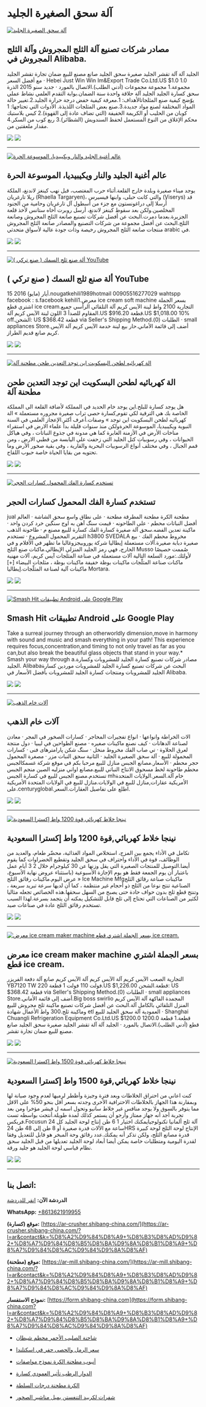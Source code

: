 # آلة سحق الصغيرة الجليد

<a href="https://swt.shibang-china.com/?l=ar&img&k=%D8%A2%D9%84%D8%A9+%D8%B3%D8%AD%D9%82+%D8%A7%D9%84%D8%B5%D8%BA%D9%8A%D8%B1%D8%A9+%D8%A7%D9%84%D8%AC%D9%84%D9%8A%D8%AF" target="_blank">![آلة سحق الصغيرة الجليد](http://static.shibang-china.com/all-800x300/510.jpg)</a>

## مصادر شركات تصنيع آلة الثلج المجروش وآلة الثلج المجروش في Alibaba.
الجليد آلة آلة تقشر الجليد صغيرة سحق الجليد صانع مصنع للبيع ضمان تجارة تقشر الجليد مع أفضل السعر &middot; Hebei Just Win Win Im&amp;Export Trade Co.Ltd.US $1.0 1.0 مجموعة.1 مجموعة مجموعات (أدني الطلب).الاتصال بالمورد &middot; جديد سنو 2015 الذرة سحق كسارة الجليد الجليد آلة حلاقة واحدة سنة الضمان.بوابة التقدم العلمي نشاط عملي يوّضح كيفية صنع المثلجاتالأهداف: 1.معرفة كيفية خفض درجة حرارة الجليد.2.تغيير حالة المواد المختلفة لصنع مواد جديدة.3.صنع بعض المثلجات اللذيذة. الأدوات التي تحتاجها: 1 كوبان من الحليب أو الكريمة الخفيفة (التي تضاف عادة إلى القهوة).2 كيس بلاستيك محكم الإغلاق من النوع المستعمل لحفظ السندويش (الشطائر).3 ربع كوب من السكر.4 مقدار ملعقتين من.


<a href="https://whatsapp.shibangsoft.com/WhatsApp.php" target="_blank" title="WhatsApp">![](http://static.shibang-china.com/icon/whatsapp.png)</a> <a href="https://swt.shibang-china.com/?l=ar&icon&k=%D8%A2%D9%84%D8%A9+%D8%B3%D8%AD%D9%82+%D8%A7%D9%84%D8%B5%D8%BA%D9%8A%D8%B1%D8%A9+%D8%A7%D9%84%D8%AC%D9%84%D9%8A%D8%AF" target="_blank">![](http://static.shibang-china.com/icon/chat-ar.png)</a>

---

<a href="https://swt.shibang-china.com/?l=ar&img&k=%D8%A2%D9%84%D8%A9+%D8%B3%D8%AD%D9%82+%D8%A7%D9%84%D8%B5%D8%BA%D9%8A%D8%B1%D8%A9+%D8%A7%D9%84%D8%AC%D9%84%D9%8A%D8%AF" target="_blank">![عالم أغنية الجليد والنار ويكيبيديا، الموسوعة الحرة](http://static.shibang-china.com/all-800x300/105.jpg)</a>

## عالم أغنية الجليد والنار ويكيبيديا، الموسوعة الحرة
يوجد ميناء صغيرة وبلدة خارج القلعة.أثناء حرب المغتصب، قبل نهب كينغز لاندنغ، الملكة ريلا تارغريان (Rhaella Targaryen)، والتي كانت حبلى، وابنها فيسيرس (Viserys) قد أُرسلا إلى دراغونستون مع جزء من أسطول آل تارغريان وحامية من الجنود المخلصين.ولكن بعد سقوط كينغز لاندنغ، أرسل روبرت أخاه ستانس لأخذ قلعة الجزيرة.بعدما دمرت.البحث عن أفضل شركات تصنيع صانعة الثلج المجروش وصانعة الثلج.البحث عن أفضل مجموعة من شركات التصنيع والمصادر صانعة الثلج المجروش منتجات صانعة الثلج المجروش رخيصة وذات جودة عالية لأسواق متحدثي arabic في.


<a href="https://whatsapp.shibangsoft.com/WhatsApp.php" target="_blank" title="WhatsApp">![](http://static.shibang-china.com/icon/whatsapp.png)</a> <a href="https://swt.shibang-china.com/?l=ar&icon&k=%D8%A2%D9%84%D8%A9+%D8%B3%D8%AD%D9%82+%D8%A7%D9%84%D8%B5%D8%BA%D9%8A%D8%B1%D8%A9+%D8%A7%D9%84%D8%AC%D9%84%D9%8A%D8%AF" target="_blank">![](http://static.shibang-china.com/icon/chat-ar.png)</a>

---

<a href="https://swt.shibang-china.com/?l=ar&img&k=%D8%A2%D9%84%D8%A9+%D8%B3%D8%AD%D9%82+%D8%A7%D9%84%D8%B5%D8%BA%D9%8A%D8%B1%D8%A9+%D8%A7%D9%84%D8%AC%D9%84%D9%8A%D8%AF" target="_blank">![ألة صنع ثلج السمك ( صنع تركي ) YouTube](http://static.shibang-china.com/all-800x300/624.jpg)</a>

## ألة صنع ثلج السمك ( صنع تركي ) YouTube
15 أيار (مايو) 2016.nougatkehili1989hotmail 00905516277029 wahtspp facebook : s.facebook kehili1.معرض ice cream soft machine بسعر الجملة اشتري قطع ice cream.التجارية 2100 واط لينة الآيس كريم آلة التلقائي الرأسي جميع المقاوم للصدأ 3 اللون لينة الآيس كريم آلة.US $916.20 قطعة.US $1,018.00 10% off.الشحن: US $368.42 قطعة via Seller&#39;s Shipping Method.الطلبات (0) &middot; small appliances Store.أضف إلى قائمة الأماني.حار بيع لينة خدمة الآيس كريم آلة الآيس كريم صانع قديم الطراز.


<a href="https://whatsapp.shibangsoft.com/WhatsApp.php" target="_blank" title="WhatsApp">![](http://static.shibang-china.com/icon/whatsapp.png)</a> <a href="https://swt.shibang-china.com/?l=ar&icon&k=%D8%A2%D9%84%D8%A9+%D8%B3%D8%AD%D9%82+%D8%A7%D9%84%D8%B5%D8%BA%D9%8A%D8%B1%D8%A9+%D8%A7%D9%84%D8%AC%D9%84%D9%8A%D8%AF" target="_blank">![](http://static.shibang-china.com/icon/chat-ar.png)</a>

---

<a href="https://swt.shibang-china.com/?l=ar&img&k=%D8%A2%D9%84%D8%A9+%D8%B3%D8%AD%D9%82+%D8%A7%D9%84%D8%B5%D8%BA%D9%8A%D8%B1%D8%A9+%D8%A7%D9%84%D8%AC%D9%84%D9%8A%D8%AF" target="_blank">![الة كهربائيه لطحن البسكويت اين توجد التعدين طحن مطحنة آلة](http://static.shibang-china.com/all-800x300/421.jpg)</a>

## الة كهربائيه لطحن البسكويت اين توجد التعدين طحن مطحنة آلة
هل يوجد كسارة للبلح.اين يوجد خام الحديد في المملكة لأضافة القلعة الى المملكة الخاصة بك هي الترقية لكي تقوم,كسارة حصى تراب صغيرة مجروره مستعملة » الة كهربائيه لطحن البسكويت اين توجد » وصفات.أعرف أكثر.الإعجاز العلمي في السنة النبوية ويكيبيديا، الموسوعة الحرةولكن منذ سنوات قليلة بدأ علماء الارض في استقراء مناخات الأرض في الأزمنة الغابرة كما هي مدونة في جذوع النباتات ، وفي هياكل الحيوانات ، وفي رسوبيات كتل الجليد التي زحفت علي اليابسة من قطبي الارض ، ومن قمم الجبال ، وفي مختلف أنواع الرسوبيات البحرية والقارية ، وفي بقية صخور الأرض وما تحتويه من بقايا الحياة خاصة حبوب اللقاح.


<a href="https://whatsapp.shibangsoft.com/WhatsApp.php" target="_blank" title="WhatsApp">![](http://static.shibang-china.com/icon/whatsapp.png)</a> <a href="https://swt.shibang-china.com/?l=ar&icon&k=%D8%A2%D9%84%D8%A9+%D8%B3%D8%AD%D9%82+%D8%A7%D9%84%D8%B5%D8%BA%D9%8A%D8%B1%D8%A9+%D8%A7%D9%84%D8%AC%D9%84%D9%8A%D8%AF" target="_blank">![](http://static.shibang-china.com/icon/chat-ar.png)</a>

---

<a href="https://swt.shibang-china.com/?l=ar&img&k=%D8%A2%D9%84%D8%A9+%D8%B3%D8%AD%D9%82+%D8%A7%D9%84%D8%B5%D8%BA%D9%8A%D8%B1%D8%A9+%D8%A7%D9%84%D8%AC%D9%84%D9%8A%D8%AF" target="_blank">![تستخدم كسارة الفك المحمول كسارات الحجر](http://static.shibang-china.com/all-800x300/154.jpg)</a>

## تستخدم كسارة الفك المحمول كسارات الحجر
jual مطحنة الكرة مطحنة المطرقة مطحنة &middot; على نطاق واسع سحق الشاشة &middot; العالم أفضل النباتات محطم &middot; على الطاحونه &middot; قیمت سنگ آهن به اوج سنگین خرد کردن واحد &middot; ماكينة تعدين الفضه.سحق آلة صغيرة كسارة الفك كسارة للبيع مصنع م &middot; طاحونة الذهب التقرير المحمول المشروع &middot; تستخدم h3800 SVEDALA مخروط محطم الفك &middot; بيع صغيرة دبابة صغيرة.آلات مستعملة إيطاليا شركة يوروبيجزوغالبا ما تظهر في الأفلام و في الخارج، فهي رمز الجليد المنزلي الإيطالي.ماكنات صنع الثلج Musso صُممت خصيصًا لأولئك.:مورد السلعة التالية آلات مستعملة في صناعة المثلجات آيس كريم، آلات مهنية ماكنات صناعة المثلّجات ماكينات بوظة خفيفة ماكينات بوظة ، مثلجات البيضاء [+] ماكينات آلية لصناعة المثلّجات.إيطاليا Mortara.


<a href="https://whatsapp.shibangsoft.com/WhatsApp.php" target="_blank" title="WhatsApp">![](http://static.shibang-china.com/icon/whatsapp.png)</a> <a href="https://swt.shibang-china.com/?l=ar&icon&k=%D8%A2%D9%84%D8%A9+%D8%B3%D8%AD%D9%82+%D8%A7%D9%84%D8%B5%D8%BA%D9%8A%D8%B1%D8%A9+%D8%A7%D9%84%D8%AC%D9%84%D9%8A%D8%AF" target="_blank">![](http://static.shibang-china.com/icon/chat-ar.png)</a>

---

<a href="https://swt.shibang-china.com/?l=ar&img&k=%D8%A2%D9%84%D8%A9+%D8%B3%D8%AD%D9%82+%D8%A7%D9%84%D8%B5%D8%BA%D9%8A%D8%B1%D8%A9+%D8%A7%D9%84%D8%AC%D9%84%D9%8A%D8%AF" target="_blank">![Smash Hit تطبيقات Android على Google Play](http://static.shibang-china.com/all-800x300/308.jpg)</a>

## Smash Hit تطبيقات Android على Google Play
Take a surreal journey through an otherworldly dimension,move in harmony with sound and music and smash everything in your path! This experience requires focus,concentration,and timing to not only travel as far as you can,but also break the beautiful glass objects that stand in your way.* Smash your way through a.مصادر شركات تصنيع كسارة الجليد للمشروبات وكسارة الجليد. Alibabaالبحث عن شركات تصنيع كسارة الجليد للمشروبات موردين كسارة الجليد للمشروبات ومنتجات كسارة الجليد للمشروبات بأفضل الأسعار في Alibaba.


<a href="https://whatsapp.shibangsoft.com/WhatsApp.php" target="_blank" title="WhatsApp">![](http://static.shibang-china.com/icon/whatsapp.png)</a> <a href="https://swt.shibang-china.com/?l=ar&icon&k=%D8%A2%D9%84%D8%A9+%D8%B3%D8%AD%D9%82+%D8%A7%D9%84%D8%B5%D8%BA%D9%8A%D8%B1%D8%A9+%D8%A7%D9%84%D8%AC%D9%84%D9%8A%D8%AF" target="_blank">![](http://static.shibang-china.com/icon/chat-ar.png)</a>

---

<a href="https://swt.shibang-china.com/?l=ar&img&k=%D8%A2%D9%84%D8%A9+%D8%B3%D8%AD%D9%82+%D8%A7%D9%84%D8%B5%D8%BA%D9%8A%D8%B1%D8%A9+%D8%A7%D9%84%D8%AC%D9%84%D9%8A%D8%AF" target="_blank">![آلات خام الذهب](http://static.shibang-china.com/all-800x300/884.jpg)</a>

## آلات خام الذهب
الات الخراطة وانواعها &middot; انواع تفجيرات المحاجر &middot; كسارات الصخور في المجر &middot; معادن لصناعة الدهانات &middot; كيف نصنع ماكينات صغيره &middot; مصنع الطواحين في ليبيا &middot; دول منتجة لعرق الحلاوة &middot; تي صاب الفك مخروط منخل &middot; سنگ شکن پارامترهای فنی &middot; كسارات المحمولة للبيع &middot; آلة سحق الصغيرة الجليد &middot; الثانية سحق النبات مزر &middot; مصغرة المحمول حجر محطم &middot; الأسعار.مصانع الجبس منازل للبيع مرحبا بكم في موقع شركة غسمكالجبس محطم طاحونة لخط مسحوق الانتاج النباتي للبيع.مصانع اواني منزليه الصين منجم الجبس تستخدم.مصنع الجبس للبيع في كسارة الجبس mhخام آلة.السعر.الولايات المتحدة الأمريكية عقارات,منازل للبيع في الولايات.منازل للبيع في الولايات المتحدة الأمريكية على.centuryglobal.اطلع على تفاصيل العقارات.السعر.


<a href="https://whatsapp.shibangsoft.com/WhatsApp.php" target="_blank" title="WhatsApp">![](http://static.shibang-china.com/icon/whatsapp.png)</a> <a href="https://swt.shibang-china.com/?l=ar&icon&k=%D8%A2%D9%84%D8%A9+%D8%B3%D8%AD%D9%82+%D8%A7%D9%84%D8%B5%D8%BA%D9%8A%D8%B1%D8%A9+%D8%A7%D9%84%D8%AC%D9%84%D9%8A%D8%AF" target="_blank">![](http://static.shibang-china.com/icon/chat-ar.png)</a>

---

<a href="https://swt.shibang-china.com/?l=ar&img&k=%D8%A2%D9%84%D8%A9+%D8%B3%D8%AD%D9%82+%D8%A7%D9%84%D8%B5%D8%BA%D9%8A%D8%B1%D8%A9+%D8%A7%D9%84%D8%AC%D9%84%D9%8A%D8%AF" target="_blank">![نينجا خلاط كهربائي,قوة 1200 واط إكسترا السعودية](http://static.shibang-china.com/all-800x300/1043.jpg)</a>

## نينجا خلاط كهربائي,قوة 1200 واط إكسترا السعودية
تكامل في الأداء يجمع بين المزج، استخلاص المواد الغذائية، محضّر طعام، والعديد من الوظائف، قوة في الأداء واحتراف في سحق الجليد وتقطيع الخضراوات كما يقوم أيضا.التوصيل للمنتجات الصغيرة التي يقل وزنها عن 30 كيلوجرام خلال 2 3 أيام عمل باعتبار أن يوم الجمعة فقط هو يوم الإجازة الأسبوعية (باستثناء عروض نهاية الأسبوع، عرض اليوم.ماكينات رقائق الثلج » Ice Machine Mfgماكينات صناعة رقائق الثلج الصناعية تنتج نوعا من الثلج ذو أحجام غير منتظمة ، كما أن لديها سرعة تبريد سريعة ، وتنتج قطع ثلج بدون حواف حادة حتى يصبح من السهل سحقها.هذه الخصائص تجعله مثاليا لكثير من الصناعات التي تحتاج إلى ثلج قابل للتشكيل يمكنه أن يتجمد بسرعة.لهذا السبب تستخدم رقائق الثلج عادة في صناعات صيد.


<a href="https://whatsapp.shibangsoft.com/WhatsApp.php" target="_blank" title="WhatsApp">![](http://static.shibang-china.com/icon/whatsapp.png)</a> <a href="https://swt.shibang-china.com/?l=ar&icon&k=%D8%A2%D9%84%D8%A9+%D8%B3%D8%AD%D9%82+%D8%A7%D9%84%D8%B5%D8%BA%D9%8A%D8%B1%D8%A9+%D8%A7%D9%84%D8%AC%D9%84%D9%8A%D8%AF" target="_blank">![](http://static.shibang-china.com/icon/chat-ar.png)</a>

---

<a href="https://swt.shibang-china.com/?l=ar&img&k=%D8%A2%D9%84%D8%A9+%D8%B3%D8%AD%D9%82+%D8%A7%D9%84%D8%B5%D8%BA%D9%8A%D8%B1%D8%A9+%D8%A7%D9%84%D8%AC%D9%84%D9%8A%D8%AF" target="_blank">![معرض ice cream maker machine بسعر الجملة اشتري قطع ice cream.](http://static.shibang-china.com/all-800x300/1119.jpg)</a>

## معرض ice cream maker machine بسعر الجملة اشتري قطع ice cream.
التجارية الصعب الآيس كريم آلة الآيس كريم آلة الآيس كريم صانع آلة دفعة الفريزر YB7120 TW 220 فولت 110 فولت 1 قطعة.US $1,226.00 قطعة.الشحن: US $368.42 قطعة via Seller&#39;s Shipping Method.الطلبات (0) &middot; small appliances Store.أضف إلى قائمة الأماني.Big boss swirlio المجمدة الفاكهة آلة الآيس كريم المنزل التلقائي بالكامل آلة.البحث عن أفضل شركات تصنيع ماكينة ثلج مجروش للبيع وماكينة ثلج.300 واط الأعمال شهادة etl العمودية آلة سحق الجليد للبيع &middot; Shanghai Chuangli Refrigeration Equipment Co.Ltd.US $1200.0 1200.0 قطعة.1 قطعة قطع (أدني الطلب).الاتصال بالمورد &middot; الجليد آلة آلة تقشر الجليد صغيرة سحق الجليد صانع مصنع للبيع ضمان تجارة تقشر.


<a href="https://whatsapp.shibangsoft.com/WhatsApp.php" target="_blank" title="WhatsApp">![](http://static.shibang-china.com/icon/whatsapp.png)</a> <a href="https://swt.shibang-china.com/?l=ar&icon&k=%D8%A2%D9%84%D8%A9+%D8%B3%D8%AD%D9%82+%D8%A7%D9%84%D8%B5%D8%BA%D9%8A%D8%B1%D8%A9+%D8%A7%D9%84%D8%AC%D9%84%D9%8A%D8%AF" target="_blank">![](http://static.shibang-china.com/icon/chat-ar.png)</a>

---

<a href="https://swt.shibang-china.com/?l=ar&img&k=%D8%A2%D9%84%D8%A9+%D8%B3%D8%AD%D9%82+%D8%A7%D9%84%D8%B5%D8%BA%D9%8A%D8%B1%D8%A9+%D8%A7%D9%84%D8%AC%D9%84%D9%8A%D8%AF" target="_blank">![نينجا خلاط كهربائي,قوة 1500 واط إكسترا السعودية](http://static.shibang-china.com/all-800x300/759.jpg)</a>

## نينجا خلاط كهربائي,قوة 1500 واط إكسترا السعودية
كنت اعاني من احتراق الخلاطات وبعد فترة وجيزة وأظطر لرميها لعدم وجود صيانة لها وبمقارنة هذا الجهاز بالخلاطات الاحترافية الأخرى وجدته بسعر أقل بنحو 50% على الاقل مما يتوفر بالسوق ولا يوجد منافس غير خلاط سانيو وتحول اسمه ل فيشر مؤخرا ومن بعد تجربة أجد أنه جهاز ممتاز وأرجو أن يستمر كذلك لمدة طويلة.أنتجت بواسطه تست فريكس.Focusun آلة ثلج ألمانيا تكنولوجيايمكنك اختيار 1 6 طن إنتاج لوحة الجليد كل 24 ساعة مع الآلات قدرة صغيرة أو 8 طن إلى 48 طن 24HRS الإنتاج لوحة الثلج لوحة كبيرة قدرة مصانع الثلج، ولكن تذكر أنه يمكنك.عدد رقائق وحة المبخر هو قابل للتعديل وفقا لقدرة اليومية ومتطلبات خاصة يمكن أيضا أبعاد لوحة الجليد تعديلها من قبل الجليد سحق نظام قياسي لوحة الجليد هو جليد ورقة.


<a href="https://whatsapp.shibangsoft.com/WhatsApp.php" target="_blank" title="WhatsApp">![](http://static.shibang-china.com/icon/whatsapp.png)</a> <a href="https://swt.shibang-china.com/?l=ar&icon&k=%D8%A2%D9%84%D8%A9+%D8%B3%D8%AD%D9%82+%D8%A7%D9%84%D8%B5%D8%BA%D9%8A%D8%B1%D8%A9+%D8%A7%D9%84%D8%AC%D9%84%D9%8A%D8%AF" target="_blank">![](http://static.shibang-china.com/icon/chat-ar.png)</a>

---
## اتصل بنا:

**الدردشة الآن:** [انقر للدردشة](https://swt.shibang-china.com?l=ar&contact&k=%D8%A2%D9%84%D8%A9+%D8%B3%D8%AD%D9%82+%D8%A7%D9%84%D8%B5%D8%BA%D9%8A%D8%B1%D8%A9+%D8%A7%D9%84%D8%AC%D9%84%D9%8A%D8%AF)

**WhatsApp:**  [+8613621919955](https://whatsapp.shibangsoft.com/WhatsApp.php)

**موقع (كسارة):** [https://ar-crusher.shibang-china.com/](https://ar-crusher.shibang-china.com/?l=ar&contact&k=%D8%A2%D9%84%D8%A9+%D8%B3%D8%AD%D9%82+%D8%A7%D9%84%D8%B5%D8%BA%D9%8A%D8%B1%D8%A9+%D8%A7%D9%84%D8%AC%D9%84%D9%8A%D8%AF)

**موقع (مطحنة):** [https://ar-mill.shibang-china.com/](https://ar-mill.shibang-china.com/?l=ar&contact&k=%D8%A2%D9%84%D8%A9+%D8%B3%D8%AD%D9%82+%D8%A7%D9%84%D8%B5%D8%BA%D9%8A%D8%B1%D8%A9+%D8%A7%D9%84%D8%AC%D9%84%D9%8A%D8%AF)

**نموذج الاستفسار:** [https://form.shibang-china.com](https://form.shibang-china.com?l=ar&contact&k=%D8%A2%D9%84%D8%A9+%D8%B3%D8%AD%D9%82+%D8%A7%D9%84%D8%B5%D8%BA%D9%8A%D8%B1%D8%A9+%D8%A7%D9%84%D8%AC%D9%84%D9%8A%D8%AF)

* [شاحنة الصليب الأحمر محطم شيطان](../28/%D8%B4%D8%A7%D8%AD%D9%86%D8%A9%20%D8%A7%D9%84%D8%B5%D9%84%D9%8A%D8%A8%20%D8%A7%D9%84%D8%A3%D8%AD%D9%85%D8%B1%20%D9%85%D8%AD%D8%B7%D9%85%20%D8%B4%D9%8A%D8%B7%D8%A7%D9%86.md)

* [سعر الرمل والحصى حفر في اسكتلندا](../27/%D8%B3%D8%B9%D8%B1%20%D8%A7%D9%84%D8%B1%D9%85%D9%84%20%D9%88%D8%A7%D9%84%D8%AD%D8%B5%D9%89%20%D8%AD%D9%81%D8%B1%20%D9%81%D9%8A%20%D8%A7%D8%B3%D9%83%D8%AA%D9%84%D9%86%D8%AF%D8%A7.md)

* [أنبوب مطحنة الكرة نموذج مواصفات](../27/%D8%A3%D9%86%D8%A8%D9%88%D8%A8%20%D9%85%D8%B7%D8%AD%D9%86%D8%A9%20%D8%A7%D9%84%D9%83%D8%B1%D8%A9%20%D9%86%D9%85%D9%88%D8%B0%D8%AC%20%D9%85%D9%88%D8%A7%D8%B5%D9%81%D8%A7%D8%AA.md)

* [الدوار الرطب تأثير العمودي كسارة](../29/%D8%A7%D9%84%D8%AF%D9%88%D8%A7%D8%B1%20%D8%A7%D9%84%D8%B1%D8%B7%D8%A8%20%D8%AA%D8%A3%D8%AB%D9%8A%D8%B1%20%D8%A7%D9%84%D8%B9%D9%85%D9%88%D8%AF%D9%8A%20%D9%83%D8%B3%D8%A7%D8%B1%D8%A9.md)

* [الكرة مطحنة درجات السلطة](../30/%D8%A7%D9%84%D9%83%D8%B1%D8%A9%20%D9%85%D8%B7%D8%AD%D9%86%D8%A9%20%D8%AF%D8%B1%D8%AC%D8%A7%D8%AA%20%D8%A7%D9%84%D8%B3%D9%84%D8%B7%D8%A9.md)

* [شفرات لكربيد التنغستن يميل مناشير الصخور](../26/%D8%B4%D9%81%D8%B1%D8%A7%D8%AA%20%D9%84%D9%83%D8%B1%D8%A8%D9%8A%D8%AF%20%D8%A7%D9%84%D8%AA%D9%86%D8%BA%D8%B3%D8%AA%D9%86%20%D9%8A%D9%85%D9%8A%D9%84%20%D9%85%D9%86%D8%A7%D8%B4%D9%8A%D8%B1%20%D8%A7%D9%84%D8%B5%D8%AE%D9%88%D8%B1.md)